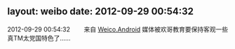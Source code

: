 layout: weibo
date: 2012-09-29 00:54:32
---
2012-09-29 00:54:32  &nbsp;&nbsp;&nbsp;&nbsp;&nbsp;&nbsp; 来自 <a href="http://app.weibo.com/t/feed/l4RWD" rel="nofollow">Weico.Android</a>
媒体被欢哥教育要保持客观一些真TM太党国特色了…… ​​​
